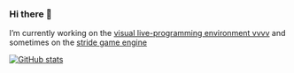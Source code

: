 ### Hi there 👋
I’m currently working on the [visual live-programming environment vvvv](https://visualprogramming.net/) and sometimes on the [stride game engine](https://www.stride3d.net)

[![GitHub stats](https://github-readme-stats.vercel.app/api?username=tebjan&show_icons=true&theme=dark)](https://github.com/anuraghazra/github-readme-stats)

<!--
**tebjan/tebjan** is a ✨ _special_ ✨ repository because its `README.md` (this file) appears on your GitHub profile.

Here are some ideas to get you started:

- 🔭 I’m currently working on ...
- 🌱 I’m currently learning ...
- 👯 I’m looking to collaborate on ...
- 🤔 I’m looking for help with ...
- 💬 Ask me about ...
- 📫 How to reach me: ...
- 😄 Pronouns: ...
- ⚡ Fun fact: ...
-->
